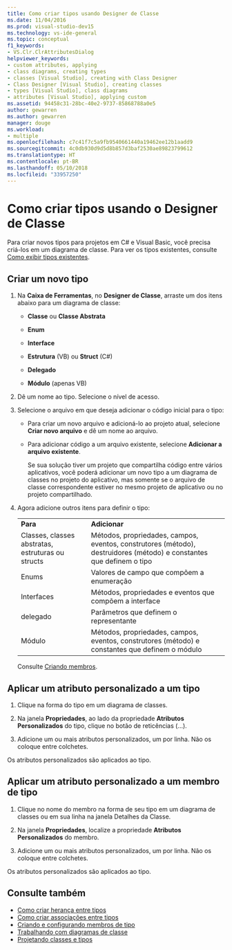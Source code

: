 ```yaml
---
title: Como criar tipos usando Designer de Classe
ms.date: 11/04/2016
ms.prod: visual-studio-dev15
ms.technology: vs-ide-general
ms.topic: conceptual
f1_keywords:
- VS.Clr.ClrAttributesDialog
helpviewer_keywords:
- custom attributes, applying
- class diagrams, creating types
- classes [Visual Studio], creating with Class Designer
- Class Designer [Visual Studio], creating classes
- types [Visual Studio], class diagrams
- attributes [Visual Studio], applying custom
ms.assetid: 94458c31-28bc-40e2-9737-85868788a0e5
author: gewarren
ms.author: gewarren
manager: douge
ms.workload:
- multiple
ms.openlocfilehash: c7c41f7c5a9fb9540661440a19462ee12b1aadd9
ms.sourcegitcommit: 4c0db930d9d5d8b857d3baf2530ae89823799612
ms.translationtype: HT
ms.contentlocale: pt-BR
ms.lasthandoff: 05/10/2018
ms.locfileid: "33957250"
---
```

# <a name="how-to-create-types-by-using-class-designer"></a>Como criar tipos usando o Designer de Classe

Para criar novos tipos para projetos em C# e Visual Basic, você precisa criá-los em um diagrama de classe. Para ver os tipos existentes, consulte [Como exibir tipos existentes](how-to-view-existing-types.md).

##  <a name="CreateType"></a> Criar um novo tipo

1.  Na **Caixa de Ferramentas**, no **Designer de Classe**, arraste um dos itens abaixo para um diagrama de classe:

    -   **Classe** ou **Classe Abstrata**

    -   **Enum**

    -   **Interface**

    -   **Estrutura** (VB) ou **Struct** (C#)

    -   **Delegado**

    -   **Módulo** (apenas VB)

2.  Dê um nome ao tipo. Selecione o nível de acesso.

3.  Selecione o arquivo em que deseja adicionar o código inicial para o tipo:

    -   Para criar um novo arquivo e adicioná-lo ao projeto atual, selecione **Criar novo arquivo** e dê um nome ao arquivo.

    -   Para adicionar código a um arquivo existente, selecione **Adicionar a arquivo existente**.

         Se sua solução tiver um projeto que compartilha código entre vários aplicativos, você poderá adicionar um novo tipo a um diagrama de classes no projeto do aplicativo, mas somente se o arquivo de classe correspondente estiver no mesmo projeto de aplicativo ou no projeto compartilhado.

4.  Agora adicione outros itens para definir o tipo:

    |||
    |-|-|
    |**Para**|**Adicionar**|
    |Classes, classes abstratas, estruturas ou structs|Métodos, propriedades, campos, eventos, construtores (método), destruidores (método) e constantes que definem o tipo|
    |Enums|Valores de campo que compõem a enumeração|
    |Interfaces|Métodos, propriedades e eventos que compõem a interface|
    |delegado|Parâmetros que definem o representante|
    |Módulo|Métodos, propriedades, campos, eventos, construtores (método) e constantes que definem o módulo|

     Consulte [Criando membros](creating-and-configuring-type-members.md#create-members).

##  <a name="CustAttributeType"></a> Aplicar um atributo personalizado a um tipo

1.  Clique na forma do tipo em um diagrama de classes.

2.  Na janela **Propriedades**, ao lado da propriedade **Atributos Personalizados** do tipo, clique no botão de reticências (…).

3.  Adicione um ou mais atributos personalizados, um por linha. Não os coloque entre colchetes.

   Os atributos personalizados são aplicados ao tipo.

##  <a name="CustAttributeMember"></a> Aplicar um atributo personalizado a um membro de tipo

1.  Clique no nome do membro na forma de seu tipo em um diagrama de classes ou em sua linha na janela Detalhes da Classe.

2.  Na janela **Propriedades**, localize a propriedade **Atributos Personalizados** do membro.

3.  Adicione um ou mais atributos personalizados, um por linha. Não os coloque entre colchetes.

   Os atributos personalizados são aplicados ao tipo.

## <a name="see-also"></a>Consulte também

- [Como criar herança entre tipos](how-to-create-inheritance-between-types.md)
- [Como criar associações entre tipos](how-to-create-associations-between-types.md)
- [Criando e configurando membros de tipo](creating-and-configuring-type-members.md)
- [Trabalhando com diagramas de classe](working-with-class-diagrams.md)
- [Projetando classes e tipos](designing-and-viewing-classes-and-types.md)
